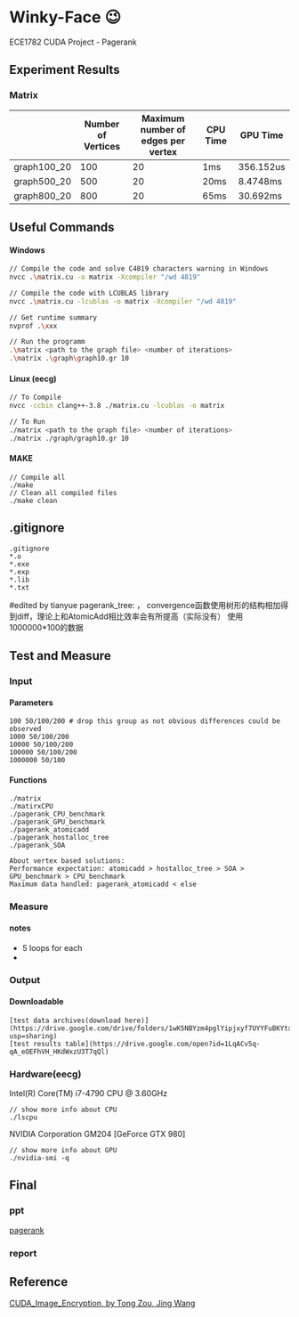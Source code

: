 # Winky-Face :wink:
ECE1782 CUDA Project - Pagerank



## Experiment Results

### Matrix

|             | Number of Vertices | Maximum number of edges per vertex | CPU Time | GPU Time  |
| ----------- | ------------------ | ---------------------------------- | -------- | --------- |
| graph100_20 | 100                | 20                                 | 1ms      | 356.152us |
| graph500_20 | 500                | 20                                 | 20ms     | 8.4748ms  |
| graph800_20 | 800                | 20                                 | 65ms     | 30.692ms  |



## Useful Commands

#### Windows

```bash
// Compile the code and solve C4819 characters warning in Windows
nvcc .\matrix.cu -o matrix -Xcompiler "/wd 4819"

// Compile the code with LCUBLAS library
nvcc .\matrix.cu -lcublas -o matrix -Xcompiler "/wd 4819"

// Get runtime summary
nvprof .\xxx

// Run the programm
.\matrix <path to the graph file> <number of iterations>
.\matrix .\graph\graph10.gr 10

```

#### Linux (eecg)
```bash
// To Compile
nvcc -ccbin clang++-3.8 ./matrix.cu -lcublas -o matrix

// To Run
./matrix <path to the graph file> <number of iterations>
./matrix ./graph/graph10.gr 10
```
#### MAKE
```
// Compile all
./make
// Clean all compiled files
./make clean
```

## .gitignore

```
.gitignore
*.o
*.exe
*.exp
*.lib
*.txt
```
#edited by tianyue
pagerank_tree: ， convergence函数使用树形的结构相加得到diff，理论上和AtomicAdd相比效率会有所提高（实际没有）
使用1000000*100的数据

## Test and Measure
### Input
#### Parameters
```
100 50/100/200 # drop this group as not obvious differences could be observed 
1000 50/100/200
10000 50/100/200
100000 50/100/200
1000000 50/100
```
#### Functions
```
./matrix
./matirxCPU
./pagerank_CPU_benchmark
./pagerank_GPU_benchmark
./pagerank_atomicadd
./pagerank_hostalloc_tree
./pagerank_SOA             

About vertex based solutions:
Performance expectation: atomicadd > hostalloc_tree > SOA > GPU_benchmark > CPU_benchmark
Maximum data handled: pagerank_atomicadd < else
```
### Measure
#### notes
- 5 loops for each 
- 
### Output
#### Downloadable 
```
[test data archives(download here)](https://drive.google.com/drive/folders/1wK5NBYzm4pglYipjxyf7UYYFuBKYtxDy?usp=sharing)
[test results table](https://drive.google.com/open?id=1LqACv5q-qA_eOEFhVH_HKdWxzU3T7qQl)
```
### Hardware(eecg)
Intel(R) Core(TM) i7-4790 CPU @ 3.60GHz
```
// show more info about CPU
./lscpu
```
NVIDIA Corporation GM204 [GeForce GTX 980]
```
// show more info about GPU
./nvidia-smi -q
```

## Final
### ppt
[pagerank](https://docs.google.com/presentation/d/1DNdbA-ElAMaXhMcv2pCWXuujh0ByWkPNHcJpvMKqrg8/edit#slide=id.g362d662672_0_25)
### report
## Reference
[CUDA_Image_Encryption, by Tong Zou, Jing Wang](https://github.com/DracoZT/CUDA_Image_Encryption)
